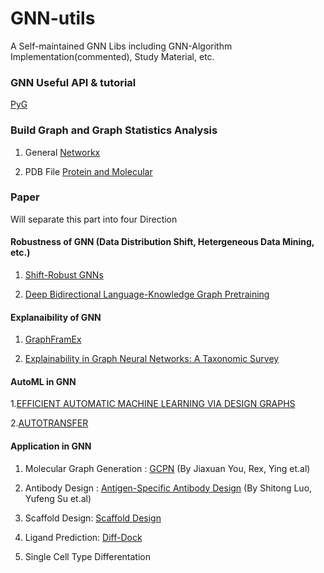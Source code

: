 # GNN-utils
A Self-maintained GNN Libs including GNN-Algorithm Implementation(commented), Study Material, etc.

### GNN Useful API & tutorial
[PyG](https://pytorch-geometric.readthedocs.io/en/latest/get_started/introduction.html)

### Build Graph and Graph Statistics Analysis

1. General  [Networkx](https://networkx.org/)

2. PDB File [Protein and Molecular](https://github.com/a-r-j/graphein)

### Paper
Will separate this part into four Direction
  
#### Robustness of GNN (Data Distribution Shift, Hetergeneous Data Mining, etc.)

1. [Shift-Robust GNNs](https://openreview.net/pdf?id=uY-XMIbyXec) 

2. [Deep Bidirectional Language-Knowledge Graph Pretraining](https://arxiv.org/pdf/2210.09338.pdf)
      
#### Explanaibility of GNN 

1. [GraphFramEx](https://arxiv.org/pdf/2206.09677.pdf)

2. [Explainability in Graph Neural Networks: A Taxonomic Survey](https://arxiv.org/pdf/2012.15445.pdf)

#### AutoML in GNN

1.[EFFICIENT AUTOMATIC MACHINE LEARNING VIA DESIGN GRAPHS](https://arxiv.org/pdf/2210.12257.pdf)

2.[AUTOTRANSFER](https://openreview.net/pdf?id=y81ppNf_vg)
  
#### Application in GNN

1. Molecular Graph Generation  : [GCPN](https://arxiv.org/pdf/1806.02473.pdf) (By Jiaxuan You, Rex, Ying et.al)
        
2. Antibody Design : [Antigen-Specific Antibody Design](https://www.biorxiv.org/content/10.1101/2022.07.10.499510v1.full.pdf) (By Shitong Luo, Yufeng Su et.al)

3. Scaffold Design: [Scaffold Design](https://arxiv.org/pdf/2206.04119.pdf)

4. Ligand Prediction: [Diff-Dock](https://arxiv.org/pdf/2210.01776.pdf)

5. Single Cell Type Differentation 
